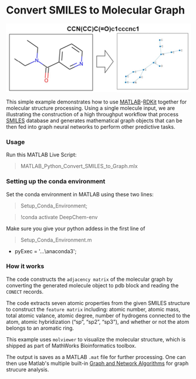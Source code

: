 #  Convert SMILES to Molecular Graph
![alt text](https://github.com/hjooya/Chemical-Data-Processing/blob/main/SMILES_to_Molecular%20Graph/SMILES_to_Graph.jpg)

This simple example demonstrates how to use [MATLAB](https://matlab.mathworks.com/)-[RDKit](https://www.rdkit.org/) together for molecular structure processing. Using a single molecule input, we are illustrating the construction of a high throughput workflow that process [SMILES](https://en.wikipedia.org/wiki/Simplified_molecular-input_line-entry_system) database and generates mathematical graph objects that can be then fed into graph neural networks to perform other predictive tasks. 

### Usage
Run this MATLAB Live Script: 
> MATLAB_Python_Convert_SMILES_to_Graph.mlx  

### Setting up the conda environment
Set the conda environment in MATLAB using these two lines:
> Setup_Conda_Environment;

> !conda activate DeepChem-env

Make sure you give your python addess in the first line of 
> Setup_Conda_Environment.m    
  - pyExec = '...\anaconda3\';

### How it works
The code constructs the `adjacency matrix` of the molecular graph by converting the generated molecule object to pdb block and reading the `CONECT` records. 

The code extracts seven atomic properties from the given SMILES structure to construct the `feature matrix` including: atomic number, atomic mass, total atomic valance, atomic degree, number of hydrogens connected to the atom, atomic hybridization (“sp”, “sp2”, “sp3”), and whether or not the atom belongs to an aromatic ring. 

This example uses `molviewer` to visualize the molecular structure, which is shipped as part of MathWorks Bioinformatics toolbox. 

The output is saves as a MATLAB `.mat` file for further processing. One can then use Matlab's multiple built-in [Graph and Network Algorithms](https://www.mathworks.com/help/matlab/graph-and-network-algorithms.html) for graph strucure analysis.











